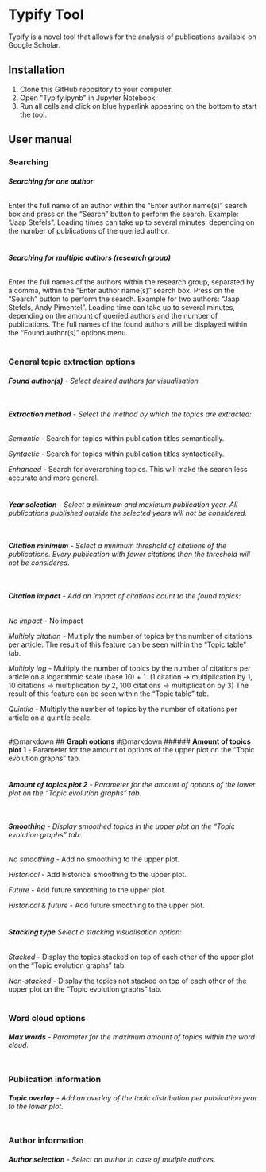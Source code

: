 # Typify Tool

Typify is a novel tool that allows for the analysis of publications available on Google Scholar.

## Installation

1. Clone this GitHub repository to your computer.
2. Open "Typify.ipynb" in Jupyter Notebook.
3. Run all cells and click on blue hyperlink appearing on the bottom to start the tool.


## User manual

### **Searching**

###### **Searching for one author**
Enter the full name of an author within the “Enter author name(s)” search box and press on the “Search” button to perform the search. Example: “Jaap Stefels”. Loading times can take up to several minutes, depending on the number of publications of the queried author. <br> <br>

###### **Searching for multiple authors (research group)**
Enter the full names of the authors within the research group, separated by a comma, within the “Enter author name(s)” search box. Press on the “Search” button to perform the search. Example for two authors: “Jaap Stefels, Andy Pimentel”. Loading time can take up to several minutes, depending on the amount of queried authors and the number of publications. The full names of the found authors will be displayed within the “Found author(s)” options menu. <br> <br>

### **General topic extraction options**
###### **Found author(s)** - Select desired authors for visualisation. <br> <br>

###### **Extraction method** - Select the method by which the topics are extracted:
*Semantic* - Search for topics within publication titles semantically. 

*Syntactic* - Search for topics within publication titles syntactically. 

*Enhanced* - Search for overarching topics. This will make the search less accurate and more general. <br> <br>

###### **Year selection** - Select a minimum and maximum publication year. All publications published outside the selected years will not be considered. <br> <br>

###### **Citation minimum** - Select a minimum threshold of citations of the publications. Every publication with fewer citations than the threshold will not be considered. <br> <br>

###### **Citation impact** - Add an impact of citations count to the found topics:
*No impact* - No impact

*Multiply citation* - Multiply the number of topics by the number of citations per article. The result of this feature can be seen within the “Topic table” tab. 

*Multiply log* - Multiply the number of topics by the number of citations per article on a logarithmic scale (base 10) + 1. (1 citation -> multiplication by 1, 10 citations -> multiplication by 2, 100 citations -> multiplication by 3) The result of this feature can be seen within the “Topic table” tab.

*Quintile* - Multiply the number of topics by the number of citations per article on a quintile scale. <br> <br>

#@markdown ## **Graph options** 
#@markdown ###### **Amount of topics plot 1** - Parameter for the amount of options of the upper plot on the “Topic evolution graphs” tab. <br> <br>

###### **Amount of topics plot 2** - Parameter for the amount of options of the lower plot on the “Topic evolution graphs” tab. <br> <br>

###### **Smoothing** - Display smoothed topics in the upper plot on the “Topic evolution graphs” tab:

*No smoothing* - Add no smoothing to the upper plot.

*Historical* -  Add historical smoothing to the upper plot.

*Future* - Add future smoothing to the upper plot.

*Historical & future* - Add future smoothing to the upper plot. <br> <br>

###### **Stacking type** Select a stacking visualisation option:
*Stacked* - Display the topics stacked on top of each other of the upper plot on the “Topic evolution graphs” tab.

*Non-stacked* - Display the topics not stacked on top of each other of the upper plot on the “Topic evolution graphs” tab. <br> <br>

### **Word cloud options**
###### **Max words** - Parameter for the maximum amount of topics within the word cloud. <br> <br>

### **Publication information**
###### **Topic overlay** - Add an overlay of the topic distribution per publication year to the lower plot. <br> <br>

### **Author information**
###### **Author selection** - Select an author in case of mutlple authors.

